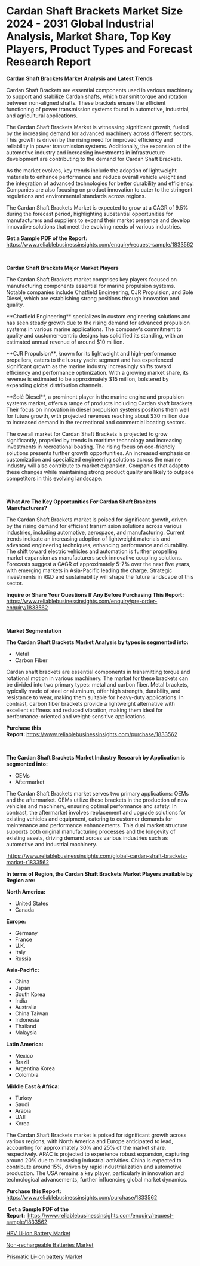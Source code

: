 <p><h1>Cardan Shaft Brackets Market Size 2024 - 2031 Global Industrial Analysis, Market Share, Top Key Players, Product Types and Forecast Research Report</h1></p><p><strong>Cardan Shaft Brackets Market Analysis and Latest Trends</strong></p>
<p><p>Cardan Shaft Brackets are essential components used in various machinery to support and stabilize Cardan shafts, which transmit torque and rotation between non-aligned shafts. These brackets ensure the efficient functioning of power transmission systems found in automotive, industrial, and agricultural applications.</p><p>The Cardan Shaft Brackets Market is witnessing significant growth, fueled by the increasing demand for advanced machinery across different sectors. This growth is driven by the rising need for improved efficiency and reliability in power transmission systems. Additionally, the expansion of the automotive industry and increasing investments in infrastructure development are contributing to the demand for Cardan Shaft Brackets.</p><p>As the market evolves, key trends include the adoption of lightweight materials to enhance performance and reduce overall vehicle weight and the integration of advanced technologies for better durability and efficiency. Companies are also focusing on product innovation to cater to the stringent regulations and environmental standards across regions.</p><p>The Cardan Shaft Brackets Market is expected to grow at a CAGR of 9.5% during the forecast period, highlighting substantial opportunities for manufacturers and suppliers to expand their market presence and develop innovative solutions that meet the evolving needs of various industries.</p></p>
<p><strong>Get a Sample PDF of the Report:&nbsp;</strong> <a href="https://www.reliablebusinessinsights.com/enquiry/request-sample/1833562?utm_campaign=62&utm_medium=2&utm_source=Github&utm_content=ia&utm_term=01012025&utm_id=cardan-shaft-brackets">https://www.reliablebusinessinsights.com/enquiry/request-sample/1833562</a></p>
<p>&nbsp;</p>
<p><strong>Cardan Shaft Brackets Major Market Players</strong></p>
<p><p>The Cardan Shaft Brackets market comprises key players focused on manufacturing components essential for marine propulsion systems. Notable companies include Chatfield Engineering, CJR Propulsion, and Solé Diesel, which are establishing strong positions through innovation and quality.</p><p>**Chatfield Engineering** specializes in custom engineering solutions and has seen steady growth due to the rising demand for advanced propulsion systems in various marine applications. The company's commitment to quality and customer-centric designs has solidified its standing, with an estimated annual revenue of around $10 million.</p><p>**CJR Propulsion**, known for its lightweight and high-performance propellers, caters to the luxury yacht segment and has experienced significant growth as the marine industry increasingly shifts toward efficiency and performance optimization. With a growing market share, its revenue is estimated to be approximately $15 million, bolstered by expanding global distribution channels.</p><p>**Solé Diesel**, a prominent player in the marine engine and propulsion systems market, offers a range of products including Cardan shaft brackets. Their focus on innovation in diesel propulsion systems positions them well for future growth, with projected revenues reaching about $30 million due to increased demand in the recreational and commercial boating sectors.</p><p>The overall market for Cardan Shaft Brackets is projected to grow significantly, propelled by trends in maritime technology and increasing investments in recreational boating. The rising focus on eco-friendly solutions presents further growth opportunities. An increased emphasis on customization and specialized engineering solutions across the marine industry will also contribute to market expansion. Companies that adapt to these changes while maintaining strong product quality are likely to outpace competitors in this evolving landscape.</p></p>
<p>&nbsp;</p>
<p><strong>What Are The Key Opportunities For Cardan Shaft Brackets Manufacturers?</strong></p>
<p><p>The Cardan Shaft Brackets market is poised for significant growth, driven by the rising demand for efficient transmission solutions across various industries, including automotive, aerospace, and manufacturing. Current trends indicate an increasing adoption of lightweight materials and advanced engineering techniques, enhancing performance and durability. The shift toward electric vehicles and automation is further propelling market expansion as manufacturers seek innovative coupling solutions. Forecasts suggest a CAGR of approximately 5-7% over the next five years, with emerging markets in Asia-Pacific leading the charge. Strategic investments in R&D and sustainability will shape the future landscape of this sector.</p></p>
<p><strong>Inquire or Share Your Questions If Any Before Purchasing This Report:</strong> <a href="https://www.reliablebusinessinsights.com/enquiry/pre-order-enquiry/1833562?utm_campaign=62&utm_medium=2&utm_source=Github&utm_content=ia&utm_term=01012025&utm_id=cardan-shaft-brackets">https://www.reliablebusinessinsights.com/enquiry/pre-order-enquiry/1833562</a></p>
<p>&nbsp;</p>
<p><strong>Market Segmentation</strong></p>
<p><strong>The Cardan Shaft Brackets Market Analysis by types is segmented into:</strong></p>
<p><ul><li>Metal</li><li>Carbon Fiber</li></ul></p>
<p><p>Cardan shaft brackets are essential components in transmitting torque and rotational motion in various machinery. The market for these brackets can be divided into two primary types: metal and carbon fiber. Metal brackets, typically made of steel or aluminum, offer high strength, durability, and resistance to wear, making them suitable for heavy-duty applications. In contrast, carbon fiber brackets provide a lightweight alternative with excellent stiffness and reduced vibration, making them ideal for performance-oriented and weight-sensitive applications.</p></p>
<p><strong>Purchase this Report:&nbsp;</strong><a href="https://www.reliablebusinessinsights.com/purchase/1833562?utm_campaign=62&utm_medium=2&utm_source=Github&utm_content=ia&utm_term=01012025&utm_id=cardan-shaft-brackets">https://www.reliablebusinessinsights.com/purchase/1833562</a></p>
<p>&nbsp;</p>
<p><strong>The Cardan Shaft Brackets Market Industry Research by Application is segmented into:</strong></p>
<p><ul><li>OEMs</li><li>Aftermarket</li></ul></p>
<p><p>The Cardan Shaft Brackets market serves two primary applications: OEMs and the aftermarket. OEMs utilize these brackets in the production of new vehicles and machinery, ensuring optimal performance and safety. In contrast, the aftermarket involves replacement and upgrade solutions for existing vehicles and equipment, catering to customer demands for maintenance and performance enhancements. This dual market structure supports both original manufacturing processes and the longevity of existing assets, driving demand across various industries such as automotive and industrial machinery.</p></p>
<p><a href="https://www.reliablebusinessinsights.com/global-cardan-shaft-brackets-market-r1833562?utm_campaign=62&utm_medium=2&utm_source=Github&utm_content=ia&utm_term=01012025&utm_id=cardan-shaft-brackets">&nbsp;https://www.reliablebusinessinsights.com/global-cardan-shaft-brackets-market-r1833562</a></p>
<p><strong>In terms of Region, the Cardan Shaft Brackets Market Players available by Region are:</strong></p>
<p>
    <p> <strong> North America: </strong>
        <ul>
            <li>United States</li>
            <li>Canada</li>
        </ul>
        </p> 
    <p> <strong> Europe: </strong>
        <ul>
            <li>Germany</li>
            <li>France</li>
            <li>U.K.</li>
            <li>Italy</li>
            <li>Russia</li>
        </ul>
        </p> 
    <p> <strong> Asia-Pacific: </strong>
        <ul>
            <li>China</li>
            <li>Japan</li>
            <li>South Korea</li>
            <li>India</li>
            <li>Australia</li>
            <li>China Taiwan</li>
            <li>Indonesia</li>
            <li>Thailand</li>
            <li>Malaysia</li>
        </ul>
        </p> 
    <p> <strong> Latin America: </strong>
        <ul>
            <li>Mexico</li>
            <li>Brazil</li>
            <li>Argentina Korea</li>
            <li>Colombia</li>
        </ul>
        </p> 
    <p> <strong> Middle East & Africa: </strong>
        <ul>
            <li>Turkey</li>
            <li>Saudi</li>
            <li>Arabia</li>
            <li>UAE</li>
            <li>Korea</li>
        </ul>
    </p>
    </p>
<p><p>The Cardan Shaft Brackets market is poised for significant growth across various regions, with North America and Europe anticipated to lead, accounting for approximately 30% and 25% of the market share, respectively. APAC is projected to experience robust expansion, capturing around 20% due to increasing industrial activities. China is expected to contribute around 15%, driven by rapid industrialization and automotive production. The USA remains a key player, particularly in innovation and technological advancements, further influencing global market dynamics.</p></p>
<p><strong>Purchase this Report: </strong><a href="https://www.reliablebusinessinsights.com/purchase/1833562?utm_campaign=62&utm_medium=2&utm_source=Github&utm_content=ia&utm_term=01012025&utm_id=cardan-shaft-brackets">https://www.reliablebusinessinsights.com/purchase/1833562</a></p>
<p>&nbsp;<strong>Get a Sample PDF of the Report:&nbsp;&nbsp;</strong><a href="https://www.reliablebusinessinsights.com/enquiry/request-sample/1833562?utm_campaign=62&utm_medium=2&utm_source=Github&utm_content=ia&utm_term=01012025&utm_id=cardan-shaft-brackets">https://www.reliablebusinessinsights.com/enquiry/request-sample/1833562</a></p>
<p><strong></strong></p>
<p><p><a href="https://github.com/jamastodola515/Market-Research-Report-List-1/blob/main/hev-li-ion-battery-market.md?utm_campaign=62&utm_medium=2&utm_source=Github&utm_content=ia&utm_term=01012025&utm_id=cardan-shaft-brackets">HEV Li-ion Battery Market</a></p><p><a href="https://github.com/danikabiele541/Market-Research-Report-List-1/blob/main/non-rechargeable-batteries-market.md?utm_campaign=62&utm_medium=2&utm_source=Github&utm_content=ia&utm_term=01012025&utm_id=cardan-shaft-brackets">Non-rechargeable Batteries Market</a></p><p><a href="https://github.com/organophelia8282/Market-Research-Report-List-1/blob/main/prismatic-li-ion-battery-market.md?utm_campaign=62&utm_medium=2&utm_source=Github&utm_content=ia&utm_term=01012025&utm_id=cardan-shaft-brackets">Prismatic Li-ion battery Market</a></p></p>
